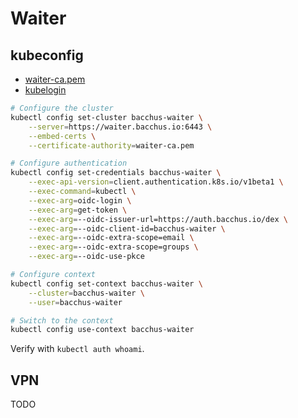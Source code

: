# Waiter

## kubeconfig

- [waiter-ca.pem](waiter-ca.pem)
- [kubelogin](https://github.com/int128/kubelogin)

```bash
# Configure the cluster
kubectl config set-cluster bacchus-waiter \
    --server=https://waiter.bacchus.io:6443 \
    --embed-certs \
    --certificate-authority=waiter-ca.pem

# Configure authentication
kubectl config set-credentials bacchus-waiter \
    --exec-api-version=client.authentication.k8s.io/v1beta1 \
    --exec-command=kubectl \
    --exec-arg=oidc-login \
    --exec-arg=get-token \
    --exec-arg=--oidc-issuer-url=https://auth.bacchus.io/dex \
    --exec-arg=--oidc-client-id=bacchus-waiter \
    --exec-arg=--oidc-extra-scope=email \
    --exec-arg=--oidc-extra-scope=groups \
    --exec-arg=--oidc-use-pkce

# Configure context
kubectl config set-context bacchus-waiter \
    --cluster=bacchus-waiter \
    --user=bacchus-waiter

# Switch to the context
kubectl config use-context bacchus-waiter
```

Verify with `kubectl auth whoami`.

## VPN

TODO
